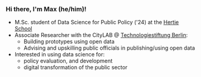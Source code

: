 ### Hi there, I'm Max (he/him)!

- M.Sc. student of Data Science for Public Policy ('24) at the [Hertie School](https://www.hertie-school.org/en/)
- Associate Researcher with the CityLAB @ [Technologiestiftung Berlin](https://github.com/technologiestiftung):
  - Building prototypes using open data
  - Advising and upskilling public officials in publishing/using open data
- Interested in using data science for:
  - policy evaluation, and development
  - digital transformation of the public sector
